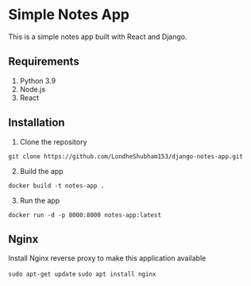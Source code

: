 # Simple Notes App
This is a simple notes app built with React and Django.

## Requirements
1. Python 3.9   
2. Node.js    
3. React
   
## Installation
1. Clone the repository   
```
git clone https://github.com/LondheShubham153/django-notes-app.git
```
    
2. Build the app
```
docker build -t notes-app .
```

3. Run the app
```
docker run -d -p 8000:8000 notes-app:latest
```

## Nginx

Install Nginx reverse proxy to make this application available

`sudo apt-get update`
`sudo apt install nginx`
